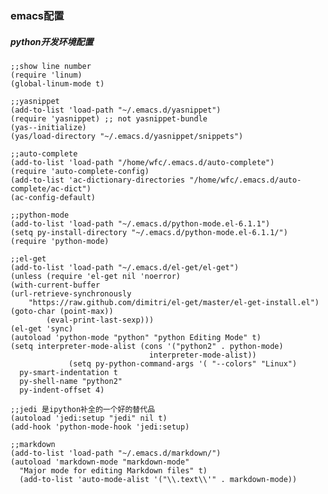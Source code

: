 ### emacs配置 ###

##### python开发环境配置 #####

    ;;show line number
    (require 'linum)
    (global-linum-mode t)

    ;;yasnippet
    (add-to-list 'load-path "~/.emacs.d/yasnippet")
    (require 'yasnippet) ;; not yasnippet-bundle
    (yas--initialize)
    (yas/load-directory "~/.emacs.d/yasnippet/snippets")

    ;;auto-complete
    (add-to-list 'load-path "/home/wfc/.emacs.d/auto-complete")
    (require 'auto-complete-config)
    (add-to-list 'ac-dictionary-directories "/home/wfc/.emacs.d/auto-complete/ac-dict")
    (ac-config-default)

    ;;python-mode	
    (add-to-list 'load-path "~/.emacs.d/python-mode.el-6.1.1")
    (setq py-install-directory "~/.emacs.d/python-mode.el-6.1.1/")
    (require 'python-mode)

    ;;el-get
    (add-to-list 'load-path "~/.emacs.d/el-get/el-get")
    (unless (require 'el-get nil 'noerror)
    (with-current-buffer
	(url-retrieve-synchronously
		"https://raw.github.com/dimitri/el-get/master/el-get-install.el")
	(goto-char (point-max))
    		(eval-print-last-sexp)))
    (el-get 'sync)
    (autoload 'python-mode "python" "python Editing Mode" t)
    (setq interpreter-mode-alist (cons '("python2" . python-mode)
                                   interpreter-mode-alist))
				 (setq py-python-command-args '( "--colors" "Linux")
      py-smart-indentation t
      py-shell-name "python2"
      py-indent-offset 4)

    ;;jedi 是ipython补全的一个好的替代品
    (autoload 'jedi:setup "jedi" nil t)
    (add-hook 'python-mode-hook 'jedi:setup)

    ;;markdown
    (add-to-list 'load-path "~/.emacs.d/markdown/")
    (autoload 'markdown-mode "markdown-mode"
      "Major mode for editing Markdown files" t)
      (add-to-list 'auto-mode-alist '("\\.text\\'" . markdown-mode))







